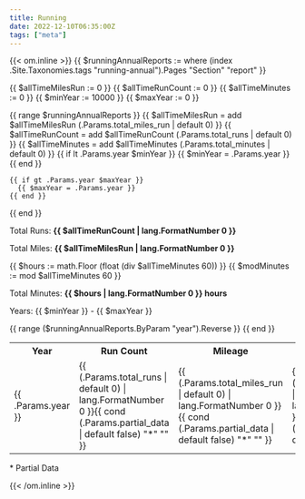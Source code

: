 ```yaml
---
title: Running
date: 2022-12-10T06:35:00Z
tags: ["meta"]
---
```


{{< om.inline >}}
  {{ $runningAnnualReports := where (index .Site.Taxonomies.tags "running-annual").Pages "Section" "report" }}

  {{ $allTimeMilesRun := 0 }}
  {{ $allTimeRunCount := 0 }}
  {{ $allTimeMinutes := 0 }}
  {{ $minYear := 10000 }}
  {{ $maxYear := 0 }}

  {{ range $runningAnnualReports }}
    {{ $allTimeMilesRun = add $allTimeMilesRun (.Params.total_miles_run | default 0) }}
    {{ $allTimeRunCount = add $allTimeRunCount (.Params.total_runs | default 0) }}
    {{ $allTimeMinutes = add $allTimeMinutes (.Params.total_minutes | default 0) }}
    {{ if lt .Params.year $minYear }}
      {{ $minYear = .Params.year }}
    {{ end }}

    {{ if gt .Params.year $maxYear }}
      {{ $maxYear = .Params.year }}
    {{ end }}
  {{ end }}


  <p>Total Runs: <strong>{{ $allTimeRunCount | lang.FormatNumber 0 }}</strong></p>
  <p>Total Miles: <strong>{{ $allTimeMilesRun | lang.FormatNumber 0 }}</strong></p>
  {{ $hours := math.Floor (float (div $allTimeMinutes 60)) }}
  {{ $modMinutes := mod $allTimeMinutes 60 }}
  <p>Total Minutes: <strong>{{ $hours | lang.FormatNumber 0 }} hours</strong></p>
  <p>Years: {{ $minYear }} - {{ $maxYear }}</p>
  <table>
    <tr>
      <th>Year</th>
      <th>Run Count</th>
      <th>Mileage</th>
      <th>Minutes</th>
    </tr>
  {{ range ($runningAnnualReports.ByParam "year").Reverse }}
    <tr>
      <td>{{ .Params.year }}</td>
      <td>{{ (.Params.total_runs | default 0) | lang.FormatNumber 0 }}{{ cond (.Params.partial_data | default false) "*" "" }}</td>
      <td>{{ (.Params.total_miles_run | default 0) | lang.FormatNumber 0 }}{{ cond (.Params.partial_data | default false) "*" "" }}</td>
      <td>{{ (.Params.total_minutes | default 0) | lang.FormatNumber 0 }}{{ cond (.Params.partial_data | default false) "*" "" }}</td>
    </tr>
  {{ end }}
  </table>

  <p>* Partial Data</p>
{{< /om.inline >}}
